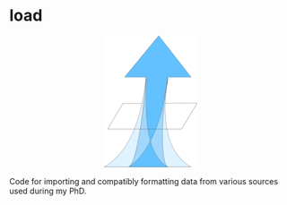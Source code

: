 # load

<p align="center" width="100%">
    <img width="33%" src="load_logo.png">
</p>

Code for importing and compatibly formatting data from various sources used during my PhD.




